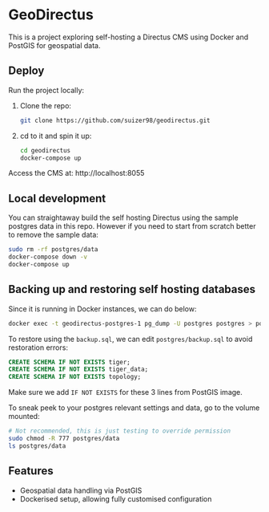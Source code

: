 # GeoDirectus

This is a project exploring self-hosting a Directus CMS using Docker and PostGIS for geospatial data.

## Deploy

Run the project locally:

1. Clone the repo:
    ```bash
    git clone https://github.com/suizer98/geodirectus.git
    ```

2. cd to it and spin it up:
    ```bash
    cd geodirectus
    docker-compose up
    ```

Access the CMS at:
http://localhost:8055

## Local development

You can straightaway build the self hosting Directus using the sample postgres data in this repo. However if you need to start from scratch better to remove the sample data:

```bash
sudo rm -rf postgres/data
docker-compose down -v
docker-compose up
```

## Backing up and restoring self hosting databases

Since it is running in Docker instances, we can do below:
```bash
docker exec -t geodirectus-postgres-1 pg_dump -U postgres postgres > postgres/backup.sql
```

To restore using the `backup.sql`, we can edit `postgres/backup.sql` to avoid restoration errors:
```sql
CREATE SCHEMA IF NOT EXISTS tiger;
CREATE SCHEMA IF NOT EXISTS tiger_data;
CREATE SCHEMA IF NOT EXISTS topology;
```
Make sure we add `IF NOT EXISTS` for these 3 lines from PostGIS image.

To sneak peek to your postgres relevant settings and data, go to the volume mounted:
```bash
# Not recommended, this is just testing to override permission
sudo chmod -R 777 postgres/data
ls postgres/data
```

## Features
- Geospatial data handling via PostGIS
- Dockerised setup, allowing fully customised configuration